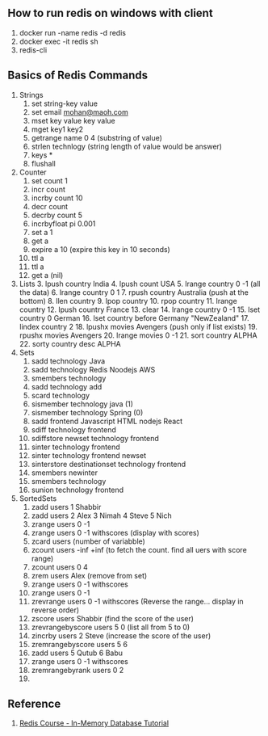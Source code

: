 ## How to run redis on windows with client

1. docker run -name redis -d redis
2. docker exec -it redis sh
3. redis-cli

## Basics of Redis Commands
1. Strings
   1. set string-key value
   2. set email mohan@maoh.com
   3. mset key value key value
   4. mget key1 key2
   5. getrange name 0 4 (substring of value)
   6. strlen technlogy (string length of value would be answer)
   1. keys *
   2. flushall
2. Counter
   1. set count 1
   2. incr count
   3. incrby count 10
   4. decr count
   5. decrby count 5
   6. incrbyfloat pi 0.001
   7. set a 1
   8. get a
   9. expire a 10 (expire this key in 10 seconds)
   10. ttl a
   11. ttl a
   12. get a (nil)
3. Lists
   3. lpush country India
   4. lpush count USA
   5. lrange country 0 -1 (all the data)
   6. lrange country 0 1
   7. rpush country Australia (push at the bottom)
   8. llen country
   9. lpop country
   10. rpop country
   11. lrange country
   12. lpush country France
   13. clear
   14. lrange country 0 -1
   15. lset country 0 German
   16. lset country before Germany "NewZealand"
   17. lindex country 2
   18. lpushx movies Avengers (push only if list exists)
   19. rpushx movies Avengers
   20. lrange movies 0 -1
   21. sort country ALPHA
   22. sorty country desc ALPHA
4. Sets
   1. sadd technology Java
   2. sadd technology Redis Noodejs AWS
   3. smembers technology
   4. sadd technology add
   5. scard technology
   6. sismember technology java (1)
   7. sismember technology Spring (0)
   8. sadd frontend Javascript HTML nodejs React
   9. sdiff technology frontend
   10. sdiffstore newset technology frontend
   11. sinter technology frontend
   12. sinter technology frontend newset
   13. sinterstore destinationset technology frontend
   14. smembers newinter
   15. smembers technology
   16. sunion technology frontend
5. SortedSets
   1. zadd users 1 Shabbir
   2. zadd users 2 Alex 3 Nimah 4 Steve 5 Nich
   3. zrange users 0 -1
   4. zrange users 0 -1 withscores (display with scores)
   5. zcard users (number of variabble)
   6. zcount users -inf +inf (to fetch the count. find all uers with score range)
   7. zcount users 0 4
   8. zrem users Alex (remove from set)
   9. zrange users 0 -1 withscores
   10. zrange users 0 -1
   11. zrevrange users 0 -1 withscores (Reverse the range... display in reverse order)
   12. zscore users Shabbir (find the score of the user)
   13. zrevrangebyscore users 5 0 (list all from 5 to 0)
   14. zincrby users 2 Steve (increase the score of the user)
   15. zremrangebyscore users 5 6
   16. zadd users 5 Qutub 6 Babu
   17. zrange users 0 -1 withscores
   18. zremrangebyrank users 0 2
   19. 
   
   

## Reference
1. [Redis Course - In-Memory Database Tutorial](https://www.youtube.com/watch?v=XCsS_NVAa1g)